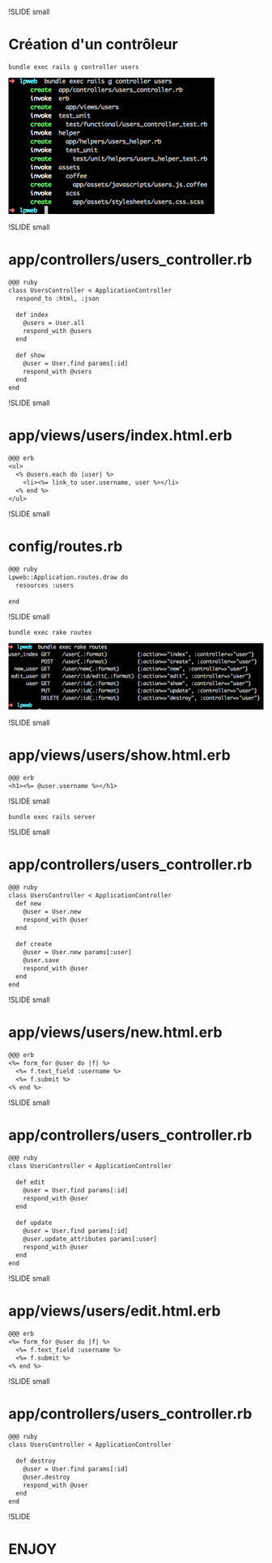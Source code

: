 !SLIDE small
# Création d'un contrôleur

    bundle exec rails g controller users

![New Controller](images/new-controller.png)

!SLIDE small

# app/controllers/users\_controller.rb

    @@@ ruby
    class UsersController < ApplicationController
      respond_to :html, :json

      def index
        @users = User.all
        respond_with @users
      end

      def show
        @user = User.find params[:id]
        respond_with @users
      end
    end

!SLIDE small
# app/views/users/index.html.erb

    @@@ erb
    <ul>
      <% @users.each do |user| %>
        <li><%= link_to user.username, user %></li>
      <% end %>
    </ul>

!SLIDE small
# config/routes.rb

    @@@ ruby
    Lpweb::Application.routes.draw do
      resources :users

    end

!SLIDE small

    bundle exec rake routes

![Routes](images/routes.png)

!SLIDE small
# app/views/users/show.html.erb

    @@@ erb
    <h1><%= @user.username %></h1>

!SLIDE small

    bundle exec rails server

!SLIDE small
# app/controllers/users\_controller.rb

    @@@ ruby
    class UsersController < ApplicationController
      def new
        @user = User.new
        respond_with @user
      end

      def create
        @user = User.new params[:user]
        @user.save
        respond_with @user
      end
    end

!SLIDE small

# app/views/users/new.html.erb

    @@@ erb
    <%= form_for @user do |f| %>
      <%= f.text_field :username %>
      <%= f.submit %>
    <% end %>

!SLIDE small

# app/controllers/users\_controller.rb

    @@@ ruby
    class UsersController < ApplicationController

      def edit
        @user = User.find params[:id]
        respond_with @user
      end

      def update
        @user = User.find params[:id]
        @user.update_attributes params[:user]
        respond_with @user
      end
    end

!SLIDE small
# app/views/users/edit.html.erb

    @@@ erb
    <%= form_for @user do |f| %>
      <%= f.text_field :username %>
      <%= f.submit %>
    <% end %>

!SLIDE small

# app/controllers/users\_controller.rb

    @@@ ruby
    class UsersController < ApplicationController

      def destroy
        @user = User.find params[:id]
        @user.destroy
        respond_with @user
      end
    end

!SLIDE

# ENJOY
